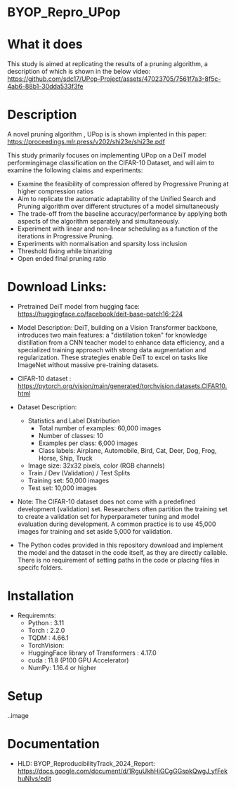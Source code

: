 # BYOP_Repro_UPop
# What it does 
This study is aimed at replicating the results of a pruning algorithm, a description of which is shown in the below video:
https://github.com/sdc17/UPop-Project/assets/47023705/7561f7a3-8f5c-4ab6-88b1-30dda533f3fe 

# Description
A novel pruning algorithm , UPop is is shown implented in this paper: https://proceedings.mlr.press/v202/shi23e/shi23e.pdf

This study primarily focuses on implementing UPop on a DeiT model performingimage classification on the CIFAR-10 Dataset, and will aim to examine the following claims and experiments:
-	Examine the feasibility of compression offered by Progressive Pruning at higher compression ratios
-	Aim to replicate the automatic adaptability of the Unified Search and Pruning algorithm over different structures of a model simultaneously 
-	The trade-off from the baseline accuracy/performance by applying both aspects of the algorithm separately and simultaneously.
-	Experiment with linear and non-linear scheduling as a function of the iterations in Progressive Pruning.
-	Experiments with normalisation and sparsity loss inclusion
-	Threshold fixing while binarizing 
-	Open ended final pruning ratio 

# Download Links:
* Pretrained DeiT model from hugging face: https://huggingface.co/facebook/deit-base-patch16-224 
* Model Description:
DeiT, building on a Vision Transformer backbone, introduces two main features: a "distillation token" for knowledge distillation from a CNN teacher model to enhance data efficiency, and a specialized training approach with strong data augmentation and regularization. These strategies enable DeiT to excel on tasks like ImageNet without massive pre-training datasets.

* CIFAR-10 dataset : https://pytorch.org/vision/main/generated/torchvision.datasets.CIFAR10.html
* Dataset Description:

  - Statistics and Label Distribution
    - Total number of examples: 60,000 images
    - Number of classes: 10
    - Examples per class: 6,000 images
    - Class labels: Airplane, Automobile, Bird, Cat, Deer, Dog, Frog, Horse, Ship, Truck
  - Image size: 32x32 pixels, color (RGB channels)
  - Train / Dev (Validation) / Test Splits
  - Training set: 50,000 images
  - Test set: 10,000 images
 - Note: The CIFAR-10 dataset does not come with a predefined development (validation) set. Researchers often partition the training set to create a validation set for hyperparameter tuning and model evaluation during development. A common practice is to use 45,000 images for training and set aside 5,000 for validation.

- The Python codes provided in this repository download and implement the model and the dataset in the code itself, as they are directly callable. There is no requirement of setting paths in the code or placing files in specifc folders.
# Installation 
  - Requiremnts:
    - Python : 3.11
    - Torch : 2.2.0
    - TQDM : 4.66.1
    - TorchVision:
    - HuggingFace library of Transformers : 4.17.0
    -  cuda : 11.8 (P100 GPU Accelerator)
    -  NumPy: 1.16.4 or higher

# Setup
..image

# Documentation
 - HLD: BYOP_ReproducibilityTrack_2024_Report: https://docs.google.com/document/d/1RguUkhHiGCgGGspkQwgJ_yfFekhuNIvs/edit
   

